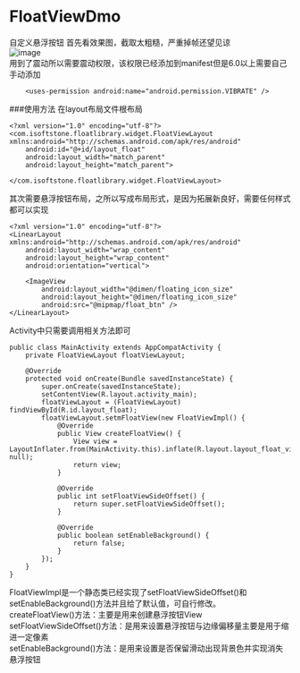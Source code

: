 # FloatViewDmo
自定义悬浮按钮
首先看效果图，截取太粗糙，严重掉帧还望见谅<br>
![image](https://github.com/18337129968/FloatViewDmo/tree/master/photo/img.gif)<br>
用到了震动所以需要震动权限，该权限已经添加到manifest但是6.0以上需要自己手动添加
```
    <uses-permission android:name="android.permission.VIBRATE" />
```
###使用方法
在layout布局文件根布局
```
<?xml version="1.0" encoding="utf-8"?>
<com.isoftstone.floatlibrary.widget.FloatViewLayout xmlns:android="http://schemas.android.com/apk/res/android"
    android:id="@+id/layout_float"
    android:layout_width="match_parent"
    android:layout_height="match_parent">

</com.isoftstone.floatlibrary.widget.FloatViewLayout>
```
其次需要悬浮按钮布局，之所以写成布局形式，是因为拓展新良好，需要任何样式都可以实现
```
<?xml version="1.0" encoding="utf-8"?>
<LinearLayout xmlns:android="http://schemas.android.com/apk/res/android"
    android:layout_width="wrap_content"
    android:layout_height="wrap_content"
    android:orientation="vertical">

    <ImageView
        android:layout_width="@dimen/floating_icon_size"
        android:layout_height="@dimen/floating_icon_size"
        android:src="@mipmap/float_btn" />
</LinearLayout>
```
Activity中只需要调用相关方法即可
```
public class MainActivity extends AppCompatActivity {
    private FloatViewLayout floatViewLayout;

    @Override
    protected void onCreate(Bundle savedInstanceState) {
        super.onCreate(savedInstanceState);
        setContentView(R.layout.activity_main);
        floatViewLayout = (FloatViewLayout) findViewById(R.id.layout_float);
        floatViewLayout.setmFloatView(new FloatViewImpl() {
            @Override
            public View createFloatView() {
                View view = LayoutInflater.from(MainActivity.this).inflate(R.layout.layout_float_view, null);
                return view;
            }

            @Override
            public int setFloatViewSideOffset() {
                return super.setFloatViewSideOffset();
            }

            @Override
            public boolean setEnableBackground() {
                return false;
            }
        });
    }
}
```
FloatViewImpl是一个静态类已经实现了setFloatViewSideOffset()和setEnableBackground()方法并且给了默认值，可自行修改。<br>
createFloatView()方法：主要是用来创建悬浮按钮View<br>
setFloatViewSideOffset()方法：是用来设置悬浮按钮与边缘偏移量主要是用于缩进一定像素<br>
setEnableBackground()方法：是用来设置是否保留滑动出现背景色并实现消失悬浮按钮<br>
